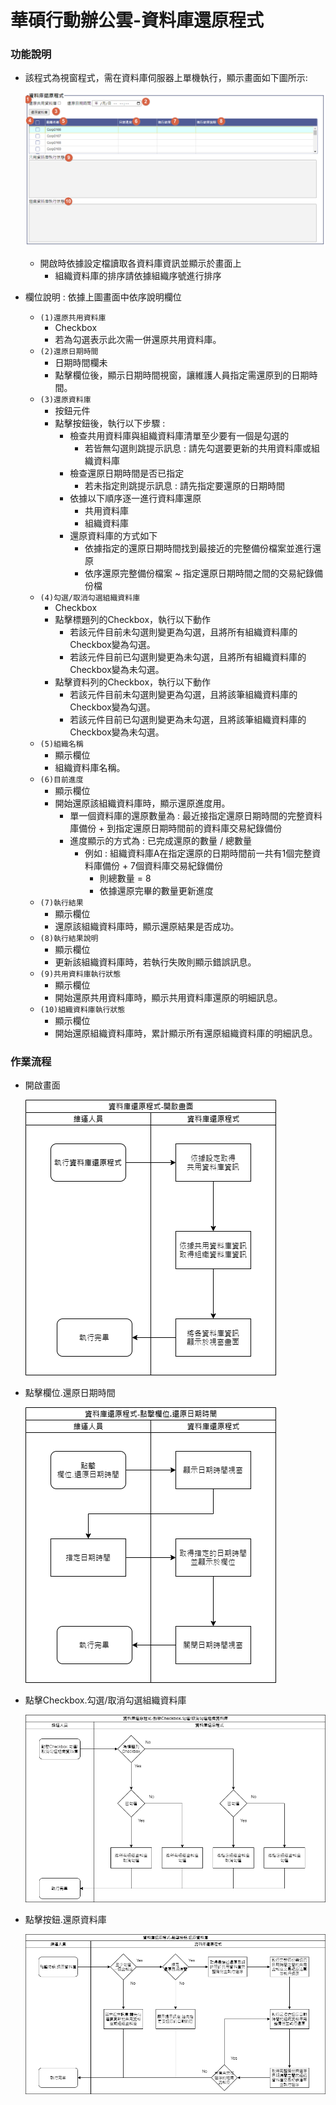 # 華碩行動辦公雲-資料庫還原程式

### <div id="require">功能說明</div>
* 該程式為視窗程式，需在資料庫伺服器上單機執行，顯示畫面如下圖所示:

    ![畫面]

    * 開啟時依據設定檔讀取各資料庫資訊並顯示於畫面上
        * 組織資料庫的排序請依據組織序號進行排序

* 欄位說明 : 依據上圖畫面中依序說明欄位
    * `(1)還原共用資料庫`
        * Checkbox
        * 若為勾選表示此次需一併還原共用資料庫。
    * `(2)還原日期時間`
        * 日期時間欄未
        * 點擊欄位後，顯示日期時間視窗，讓維護人員指定需還原到的日期時間。
    * `(3)還原資料庫`
        * 按鈕元件
        * 點擊按鈕後，執行以下步驟 :
            * 檢查共用資料庫與組織資料庫清單至少要有一個是勾選的
                * 若皆無勾選則跳提示訊息 : 請先勾選要更新的共用資料庫或組織資料庫
            * 檢查還原日期時間是否已指定
                * 若未指定則跳提示訊息 : 請先指定要還原的日期時間
            * 依據以下順序逐一進行資料庫還原
                * 共用資料庫
                * 組織資料庫
            * 還原資料庫的方式如下
                * 依據指定的還原日期時間找到最接近的完整備份檔案並進行還原
                * 依序還原完整備份檔案 ~ 指定還原日期時間之間的交易紀錄備份檔
    * `(4)勾選/取消勾選組織資料庫`
        * Checkbox
        * 點擊標題列的Checkbox，執行以下動作
            * 若該元件目前未勾選則變更為勾選，且將所有組織資料庫的Checkbox變為勾選。
            * 若該元件目前已勾選則變更為未勾選，且將所有組織資料庫的Checkbox變為未勾選。
        * 點擊資料列的Checkbox，執行以下動作
            * 若該元件目前未勾選則變更為勾選，且將該筆組織資料庫的Checkbox變為勾選。
            * 若該元件目前已勾選則變更為未勾選，且將該筆組織資料庫的Checkbox變為未勾選。
    * `(5)組織名稱`
        * 顯示欄位
        * 組織資料庫名稱。
    * `(6)目前進度`
        * 顯示欄位
        * 開始還原該組織資料庫時，顯示還原進度用。
            * 單一個資料庫的還原數量為 : 最近接指定還原日期時間的完整資料庫備份 + 到指定還原日期時間前的資料庫交易紀錄備份
            * 進度顯示的方式為 : 已完成還原的數量 / 總數量
                * 例如 : 組織資料庫A在指定還原的日期時間前一共有1個完整資料庫備份 + 7個資料庫交易紀錄備份
                    * 則總數量 = 8
                    * 依據還原完畢的數量更新進度
    * `(7)執行結果`
        * 顯示欄位
        * 還原該組織資料庫時，顯示還原結果是否成功。
    * `(8)執行結果說明`
        * 顯示欄位
        * 更新該組織資料庫時，若執行失敗則顯示錯誤訊息。
    * `(9)共用資料庫執行狀態`
        * 顯示欄位
        * 開始還原共用資料庫時，顯示共用資料庫還原的明細訊息。
    * `(10)組織資料庫執行狀態`
        * 顯示欄位
        * 開始還原組織資料庫時，累計顯示所有還原組織資料庫的明細訊息。

### <div id="flow">作業流程</div>
* 開啟畫面

    ![資料庫還原程式-開啟畫面]

* 點擊欄位.還原日期時間

    ![資料庫還原程式-點擊欄位.還原日期時間]

* 點擊Checkbox.勾選/取消勾選組織資料庫

    ![取消勾選組織資料庫]

* 點擊按鈕.還原資料庫

    ![資料庫還原程式-點擊按鈕.還原資料庫]

[畫面]:attachment/畫面.png "畫面"
[資料庫還原程式-開啟畫面]:attachment/資料庫還原程式-開啟畫面.png "資料庫還原程式-開啟畫面"
[資料庫還原程式-點擊欄位.還原日期時間]:attachment/資料庫還原程式-點擊欄位.還原日期時間.png "資料庫還原程式-點擊欄位.還原日期時間"
[取消勾選組織資料庫]:attachment/取消勾選組織資料庫.png "取消勾選組織資料庫"
[資料庫還原程式-點擊按鈕.還原資料庫]:attachment/資料庫還原程式-點擊按鈕.還原資料庫.png "資料庫還原程式-點擊按鈕.還原資料庫"
